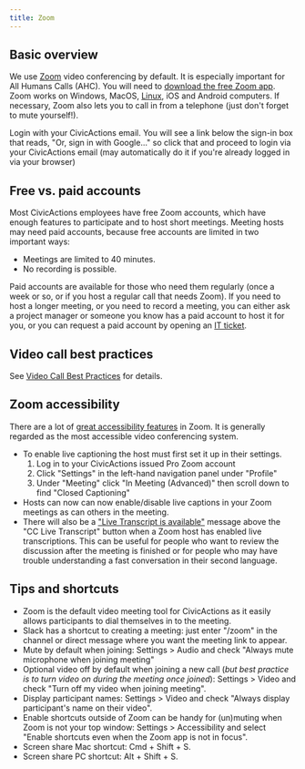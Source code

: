 ```yaml
---
title: Zoom
---
```


## Basic overview

We use [Zoom](https://zoom.us/) video conferencing by default. It is especially important for All Humans Calls (AHC). You will need to [download the free Zoom app](https://zoom.us/support/download). Zoom works on Windows, MacOS, [Linux](https://zoom.us/download?os=linux), iOS and Android computers. If necessary, Zoom also lets you to call in from a telephone (just don't forget to mute yourself!).

Login with your CivicActions email. You will see a link below the sign-in box that reads, "Or, sign in with Google..." so click that and proceed to login via your CivicActions email (may automatically do it if you're already logged in via your browser)

## Free vs. paid accounts

Most CivicActions employees have free Zoom accounts, which have enough features to participate and to host short meetings. Meeting hosts may need paid accounts, because free accounts are limited in two important ways:

-   Meetings are limited to 40 minutes.
-   No recording is possible.

Paid accounts are available for those who need them regularly (once a week or so, or if you host a regular call that needs Zoom). If you need to host a longer meeting, or you need to record a meeting, you can either ask a project manager or someone you know has a paid account to host it for you, or you can request a paid account by opening an [IT ticket](support.md).

## Video call best practices

See [Video Call Best Practices](../../company-policies/new-hire-orientation/video-call-best-practices.md) for details.

## Zoom accessibility

There are a lot of [great accessibility features](https://explore.zoom.us/en/accessibility/) in Zoom. It is generally regarded as the most accessible video conferencing system.

-   To enable live captioning the host must first set it up in their settings.
    1. Log in to your CivicActions issued Pro Zoom account
    2. Click "Settings" in the left-hand navigation panel under "Profile"
    3. Under "Meeting" click "In Meeting (Advanced)" then scroll down to find "Closed Captioning"
-   Hosts can now can now enable/disable live captions in your Zoom meetings as can others in the meeting.
-   There will also be a ["Live Transcript is available"](https://support.zoom.us/hc/en-us/articles/115004794983-Automatically-Transcribe-Cloud-Recordings-?_ga=2.177759968.494881096.1614756525-359380451.1613573452) message above the "CC Live Transcript" button when a Zoom host has enabled live transcriptions. This can be useful for people who want to review the discussion after the meeting is finished or for people who may have trouble understanding a fast conversation in their second language.

## Tips and shortcuts

-   Zoom is the default video meeting tool for CivicActions as it easily allows participants to dial themselves in to the meeting.
-   Slack has a shortcut to creating a meeting: just enter "/zoom" in the channel or direct message where you want the meeting link to appear.
-   Mute by default when joining: Settings > Audio and check "Always mute microphone when joining meeting"
-   Optional video off by default when joining a new call (_but best practice is to turn video on during the meeting once joined_): Settings > Video and check "Turn off my video when joining meeting".
-   Display participant names: Settings > Video and check "Always display participant's name on their video".
-   Enable shortcuts outside of Zoom can be handy for (un)muting when Zoom is not your top window: Settings > Accessibility and select "Enable shortcuts even when the Zoom app is not in focus".
-   Screen share Mac shortcut: Cmd + Shift + S.
-   Screen share PC shortcut: Alt + Shift + S.
